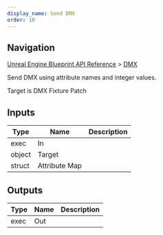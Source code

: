 ```yaml
---
display_name: Send DMX
order: 10
---
```

## Navigation

[Unreal Engine Blueprint API Reference](https://dev.epicgames.com/documentation/en-us/unreal-engine/BlueprintAPI) > [DMX](https://dev.epicgames.com/documentation/en-us/unreal-engine/BlueprintAPI/DMX)

Send DMX using attribute names and integer values.

Target is DMX Fixture Patch

## Inputs

| Type | Name | Description |
| --- | --- | --- |
| exec | In |  |
| object | Target |  |
| struct | Attribute Map |  |

## Outputs

| Type | Name | Description |
| --- | --- | --- |
| exec | Out |  |
